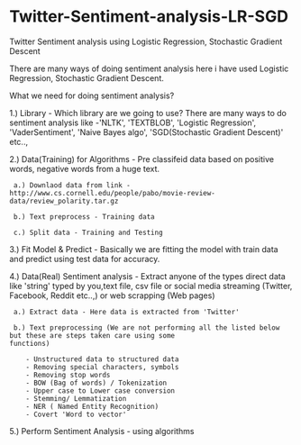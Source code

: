 # Twitter-Sentiment-analysis-LR-SGD
Twitter Sentiment analysis using Logistic Regression, Stochastic Gradient Descent

There are many ways of doing sentiment analysis here i have used Logistic Regression, Stochastic Gradient Descent.

What we need for doing sentiment analysis?

 1.) Library - Which library are we going to use? There are many ways to do sentiment analysis like
       -'NLTK', 'TEXTBLOB', 'Logistic Regression', 'VaderSentiment', 'Naive Bayes algo', 'SGD(Stochastic Gradient                    Descent)' etc.., 

 2.) Data(Training) for Algorithms - Pre classifeid data based on positive words, negative words from a huge text.

     a.) Downlaod data from link - http://www.cs.cornell.edu/people/pabo/movie-review-data/review_polarity.tar.gz

     b.) Text preprocess - Training data

     c.) Split data - Training and Testing

 3.) Fit Model & Predict - Basically we are fitting the model with train data and predict using test data for accuracy.

 4.) Data(Real) Sentiment analysis - Extract anyone of the types direct data like 'string' typed by you,text file,              csv file or social media streaming (Twitter, Facebook, Reddit etc..,) or web scrapping (Web pages)

     a.) Extract data - Here data is extracted from 'Twitter'

     b.) Text preprocessing (We are not performing all the listed below but these are steps taken care using some                    functions)

        - Unstructured data to structured data
        - Removing special characters, symbols
        - Removing stop words
        - BOW (Bag of words) / Tokenization
        - Upper case to Lower case conversion
        - Stemming/ Lemmatization
        - NER ( Named Entity Recognition)
        - Covert 'Word to vector'

 5.) Perform Sentiment Analysis - using algorithms
